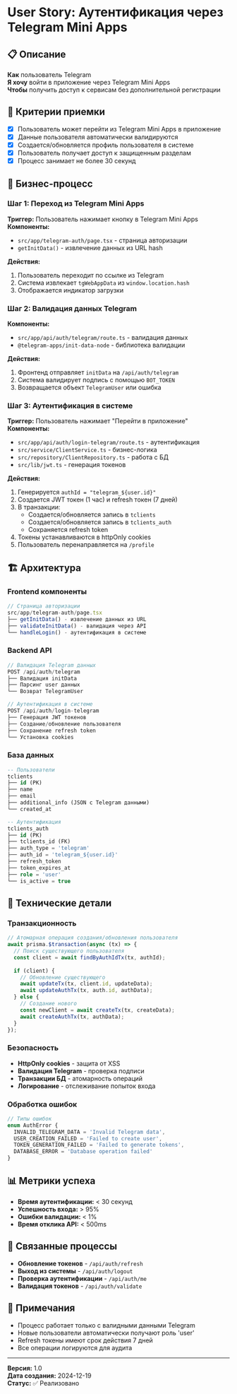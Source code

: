 # User Story: Аутентификация через Telegram Mini Apps

## 📋 Описание
**Как** пользователь Telegram  
**Я хочу** войти в приложение через Telegram Mini Apps  
**Чтобы** получить доступ к сервисам без дополнительной регистрации

## 🎯 Критерии приемки
- [x] Пользователь может перейти из Telegram Mini Apps в приложение
- [x] Данные пользователя автоматически валидируются
- [x] Создается/обновляется профиль пользователя в системе
- [x] Пользователь получает доступ к защищенным разделам
- [x] Процесс занимает не более 30 секунд

## 🔄 Бизнес-процесс

### Шаг 1: Переход из Telegram Mini Apps
**Триггер:** Пользователь нажимает кнопку в Telegram Mini Apps  
**Компоненты:** 
- `src/app/telegram-auth/page.tsx` - страница авторизации
- `getInitData()` - извлечение данных из URL hash

**Действия:**
1. Пользователь переходит по ссылке из Telegram
2. Система извлекает `tgWebAppData` из `window.location.hash`
3. Отображается индикатор загрузки

### Шаг 2: Валидация данных Telegram
**Компоненты:**
- `src/app/api/auth/telegram/route.ts` - валидация данных
- `@telegram-apps/init-data-node` - библиотека валидации

**Действия:**
1. Фронтенд отправляет `initData` на `/api/auth/telegram`
2. Система валидирует подпись с помощью `BOT_TOKEN`
3. Возвращается объект `TelegramUser` или ошибка

### Шаг 3: Аутентификация в системе
**Триггер:** Пользователь нажимает "Перейти в приложение"  
**Компоненты:**
- `src/app/api/auth/login-telegram/route.ts` - аутентификация
- `src/service/ClientService.ts` - бизнес-логика
- `src/repository/ClientRepository.ts` - работа с БД
- `src/lib/jwt.ts` - генерация токенов

**Действия:**
1. Генерируется `authId = "telegram_${user.id}"`
2. Создается JWT токен (1 час) и refresh токен (7 дней)
3. В транзакции:
   - Создается/обновляется запись в `tclients`
   - Создается/обновляется запись в `tclients_auth`
   - Сохраняется refresh token
4. Токены устанавливаются в httpOnly cookies
5. Пользователь перенаправляется на `/profile`

## 🏗️ Архитектура

### Frontend компоненты
```typescript
// Страница авторизации
src/app/telegram-auth/page.tsx
├── getInitData() - извлечение данных из URL
├── validateInitData() - валидация через API
└── handleLogin() - аутентификация в системе
```

### Backend API
```typescript
// Валидация Telegram данных
POST /api/auth/telegram
├── Валидация initData
├── Парсинг user данных
└── Возврат TelegramUser

// Аутентификация в системе
POST /api/auth/login-telegram
├── Генерация JWT токенов
├── Создание/обновление пользователя
├── Сохранение refresh token
└── Установка cookies
```

### База данных
```sql
-- Пользователи
tclients
├── id (PK)
├── name
├── email
├── additional_info (JSON с Telegram данными)
└── created_at

-- Аутентификация
tclients_auth
├── id (PK)
├── tclients_id (FK)
├── auth_type = 'telegram'
├── auth_id = 'telegram_${user.id}'
├── refresh_token
├── token_expires_at
├── role = 'user'
└── is_active = true
```

## 🔧 Технические детали

### Транзакционность
```typescript
// Атомарная операция создания/обновления пользователя
await prisma.$transaction(async (tx) => {
  // Поиск существующего пользователя
  const client = await findByAuthIdTx(tx, authId);
  
  if (client) {
    // Обновление существующего
    await updateTx(tx, client.id, updateData);
    await updateAuthTx(tx, auth.id, authData);
  } else {
    // Создание нового
    const newClient = await createTx(tx, createData);
    await createAuthTx(tx, authData);
  }
});
```

### Безопасность
- **HttpOnly cookies** - защита от XSS
- **Валидация Telegram** - проверка подписи
- **Транзакции БД** - атомарность операций
- **Логирование** - отслеживание попыток входа

### Обработка ошибок
```typescript
// Типы ошибок
enum AuthError {
  INVALID_TELEGRAM_DATA = 'Invalid Telegram data',
  USER_CREATION_FAILED = 'Failed to create user',
  TOKEN_GENERATION_FAILED = 'Failed to generate tokens',
  DATABASE_ERROR = 'Database operation failed'
}
```

## 📊 Метрики успеха
- **Время аутентификации:** < 30 секунд
- **Успешность входа:** > 95%
- **Ошибки валидации:** < 1%
- **Время отклика API:** < 500ms

## 🔄 Связанные процессы
- **Обновление токенов** - `/api/auth/refresh`
- **Выход из системы** - `/api/auth/logout`
- **Проверка аутентификации** - `/api/auth/me`
- **Валидация токенов** - `/api/auth/validate`

## 📝 Примечания
- Процесс работает только с валидными данными Telegram
- Новые пользователи автоматически получают роль 'user'
- Refresh токены имеют срок действия 7 дней
- Все операции логируются для аудита

---
**Версия:** 1.0  
**Дата создания:** 2024-12-19  
**Статус:** ✅ Реализовано 